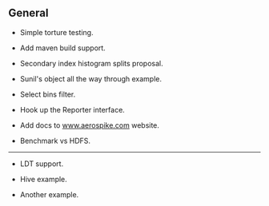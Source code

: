 General
----------------------------------------------------------------

* Simple torture testing.

* Add maven build support.

* Secondary index histogram splits proposal.

* Sunil's object all the way through example.

* Select bins filter.

* Hook up the Reporter interface.

* Add docs to www.aerospike.com website.

* Benchmark vs HDFS.

----------------

* LDT support.

* Hive example.

* Another example.
